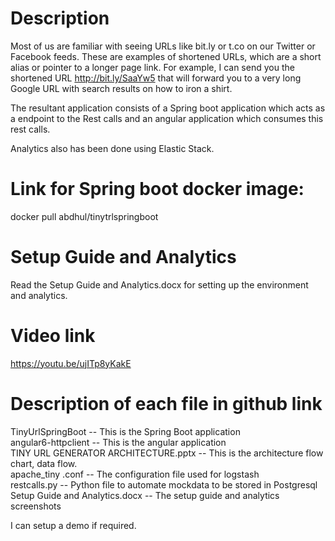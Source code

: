 # Description
Most of us are familiar with seeing URLs like bit.ly or t.co on our Twitter or Facebook feeds. These are examples of shortened URLs, which are a short alias or pointer to a longer page link. For example, I can send you the shortened URL http://bit.ly/SaaYw5 that will forward you to a very long Google URL with search results on how to iron a shirt.

The resultant application consists of a Spring boot application which acts as a endpoint to the Rest calls and an angular application which consumes this rest calls.

Analytics also has been done using Elastic Stack.

# Link for Spring boot docker image:
docker pull abdhul/tinytrlspringboot
# Setup Guide and Analytics
Read the Setup Guide and Analytics.docx for setting up the environment and analytics.
# Video link
https://youtu.be/ujITp8yKakE

# Description of each file in github link 
TinyUrlSpringBoot -- This is the Spring Boot application	\
angular6-httpclient -- This is the angular application \
TINY URL GENERATOR ARCHITECTURE.pptx -- This is the architecture flow chart, data flow. \
apache_tiny .conf -- The configuration file used for logstash \
restcalls.py -- Python file to automate mockdata to be stored in Postgresql \
Setup Guide and Analytics.docx -- The setup guide and analytics screenshots


I can setup a demo if required.
